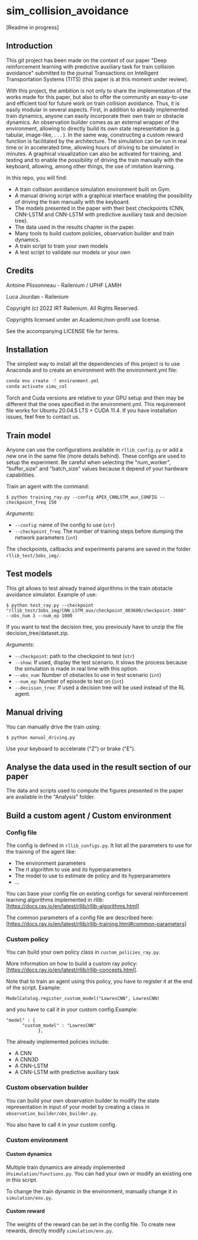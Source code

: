 # sim_collision_avoidance
[Readme in progress]

## Introduction
This git project has been made on the context of our paper "Deep reinforcement learning with predictive
auxiliary task for train collision avoidance" submitted to the journal Transactions on Intelligent Transportation Systems (TITS) 
(this paper is at this moment under review). 

With this project, the ambition is not only to share the implementation of the works made for this paper, but also to offer the
community an easy-to-use and efficient tool for future work on train collision avoidance. 
Thus, it is easily modular in several aspects. First, in addition to already implemented train dynamics, anyone can
easily incorporate their own train or obstacle dynamics. An observation builder comes as an external wrapper of the environment,
allowing to directly build its own state representation (e.g. tabular, image-like, . . . ). In the same way, constructing a
custom reward function is facilitated by the architecture. The simulation can be run in real time or in accelerated
time, allowing hours of driving to be simulated in minutes. A graphical visualization can also be activated for training,
and testing and to enable the possibility of driving the train manually with the keyboard, allowing, among other things, the
use of imitation learning. 

In this repo, you will find:

- A train collision avoidance simulation environment built on Gym.
- A manual driving script with a graphical interface enabling the possibility of driving the train
manually with the keyboard.
- The models presented in the paper with their best checkpoints (CNN, CNN-LSTM and CNN-LSTM with predictive auxiliary task and decision tree).
- The data used in the results chapter in the paper.
- Many tools to build custom policies, observation builder and train dynamics.
- A train script to train your own models
- A test script to validate our models or your own


 
## Credits

Antoine Plissonneau - Railenium / UPHF LAMIH

Luca Jourdan - Railenium

Copyright (c) 2022 IRT Railenium. All Rights Reserved.

Copyrights licensed under an Academic/non-profit use license.

See the accompanying LICENSE file for terms.

## Installation

The simplest way to install all the dependencies of this project is to use Anaconda and to create an environment with the environment.yml file: 

```bash
conda env create -f environment.yml
conda activate simu_col
```


Torch and Cuda versions are relative to your GPU setup and then may be different that the ones specified in the environment.yml. This requirement file works for Ubuntu 20.04.5 LTS + CUDA 11.4. If you have installation issues, feel free to contact us.

## Train model

Anyone can use the configurations available in ```rllib_config.py``` or add a new one in the same file (more details behind). These configs are used to setup the experiment. 
Be careful when selecting the "num_worker", "buffer_size" and "batch_size" values because it depend of your hardware capabilities.

Train an agent with the command:

```
$ python training_ray.py --config APEX_CNNLSTM_aux_CONFIG --checkpoint_freq 150
```

_Arguments_:
* `--config`: name of the config to use (`str`)
* `--checkpoint_freq`: The number of training steps before dumping the network parameters (`int`)

The checkpoints, callbacks and experiments params are saved in the folder ```rllib_test/3obs_img/```.


## Test models
This git allows to test already trained algorithms in the train obstacle avoidance simulator. Example of use:



```
$ python test_ray.py --checkpoint "rllib_test/3obs_img/CNN_LSTM_aux/checkpoint_003600/checkpoint-3600"  --obs_num 3 --num_ep 1000
```

If you want to test the decision tree, you previously have to unzip the file decision_tree/dataset.zip.

_Arguments_:
* `--checkpoint`: path to the checkpoint to test (`str`)
* `--show`: If used, display the test scenario. It slows the process because the simulation is made in real time with this option.
* `--obs_num`: Number of obstacles to use in test scenario (`int`)
* `--num_ep`: Number of episode to test on (`int`)
* `--decision_tree`: If used a decision tree will be used instead of the RL agent.
## Manual driving

You can manually drive the train using:
```
$ python manual_driving.py
```
 Use your keyboard to accelerate ("Z") or brake ("E").



## Analyse the data used in the result section of our paper
The data and scripts used to compute the figures presented in the paper are available in the "Analysis" folder. 

 
## Build a custom agent / Custom environment


### Config file

The config is defined in ```rllib_configs.py```. It list all the parameters to use for the training of the agent like:
- The environment parameters
- The rl algorithm to use and its hyperparameters
- The model to use to estimate de policy and its hyperparameters
- ...

You can base your config file on existing configs for several reinforcement learning algorithms implemented in rllib: [https://docs.ray.io/en/latest/rllib/rllib-algorithms.html]

The common parameters of a config file are described here: [https://docs.ray.io/en/latest/rllib/rllib-training.html#common-parameters]


### Custom policy


You can build your own policy class in ```custom_policies_ray.py```.


More information on how to build a custom ray policy: [https://docs.ray.io/en/latest/rllib/rllib-concepts.html].

Note that to train an agent using this policy, you have to register it at the end of the script. Example:
```
ModelCatalog.register_custom_model("LowresCNN", LowresCNN)
```
and you have to call it in your custom config.Example:
```
"model" : {
	  "custom_model" : "LowresCNN"
			},
```

The already implemented policies include:

- A CNN
- A CNN3D
- A CNN-LSTM
- A CNN-LSTM with predictive auxiliary task


### Custom observation builder

You can build your own observation builder to modify the state representation in input of your model by creating a class in ```observation_builder/obs_builder.py```.

You also have to call it in your custom config.



### Custom environment

#### Custom dynamics

Multiple train dynamics are already implemented in```simulation/functions.py```. You can had your own or modify an existing one in this script.

To change the train dynamic in the environment, manually change it in ```simulation/env.py```.

#### Custom reward
The weights of the reward can be set in the config file. To create new rewards, directly modify ```simulation/env.py```.

